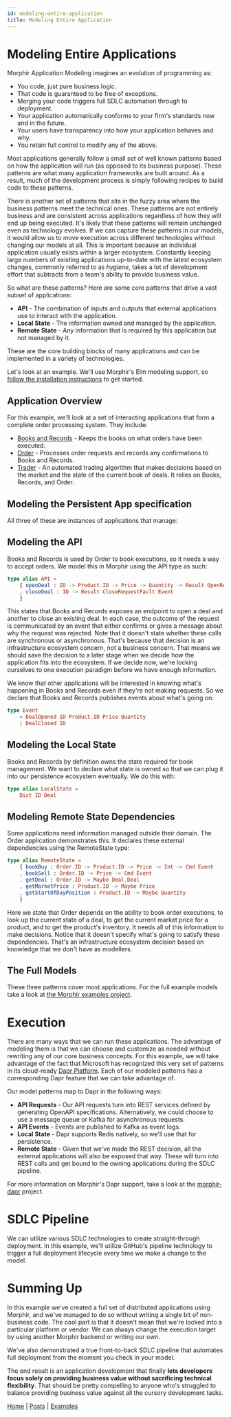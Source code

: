 ```yaml
---
id: modeling-entire-application
title: Modeling Entire Application
---
```


# Modeling Entire Applications

Morphir Application Modeling imagines an evolution of programming as:

- You code, just pure business logic.
- That code is guaranteed to be free of exceptions.
- Merging your code triggers full SDLC automation through to deployment.
- Your application automatically conforms to your firm's standards now and in the future.
- Your users have transparency into how your application behaves and why.
- You retain full control to modify any of the above.

Most applications generally follow a small set of well known patterns based on how the application will run
(as opposed to its business purpose). These patterns are what many application frameworks are built around. As a
result, much of the development process is simply following recipes to build code to these patterns.

There is another set of patterns that sits in the fuzzy area where the business patterns meet the technical ones. These
patterns are not entirely business and are consistent across applications regardless of how they will end up being
executed. It's likely that these patterns will remain unchanged even as technology evolves. If we can capture these
patterns in our models, it would allow us to move execution across different technologies without changing our models
at all. This is important because an individual application usually exists within a larger ecosystem. Constantly
keeping large numbers of existing applications up-to-date with the latest ecosystem changes, commonly referred to as
_hygiene_, takes a lot of development effort that subtracts from a team's ability to provide business value.

So what are these patterns? Here are some core patterns that drive a vast subset of applications:

- **API** - The combination of inputs and outputs that external applications use to interact with the application.
- **Local State** - The information owned and managed by the application.
- **Remote State** - Any information that is required by this application but not managed by it.

These are the core building blocks of many applications and can be implemented in a variety of technologies.

Let's look at an example. We'll use Morphir's Elm modeling support, so
[follow the installation instructions](https://github.com/Morgan-Stanley/morphir-elm#installation-1) to get started.

## Application Overview

For this example, we'll look at a set of interacting applications that form a complete order processing system. They include:

- [Books and Records](https://github.com/Morgan-Stanley/morphir-examples/tree/master/src/Morphir/Sample/Apps/BooksAndRecords) - Keeps
  the books on what orders have been executed.
- [Order](https://github.com/Morgan-Stanley/morphir-examples/tree/master/src/Morphir/Sample/Apps/Order) - Processes
  order requests and records any confirmations to Books and Records.
- [Trader](https://github.com/Morgan-Stanley/morphir-examples/tree/master/src/Morphir/Sample/Apps/Trader) - An automated
  trading algorithm that makes decisions based on the market and the state of the current book of deals. It
  relies on Books, Records, and Order.

## Modeling the Persistent App specification

All three of these are instances of applications that manage:

## Modeling the API

Books and Records is used by Order to book executions, so it needs a way to accept orders. We model this in Morphir
using the API type as such:

```elm
type alias API =
    { openDeal : ID -> Product.ID -> Price -> Quantity -> Result OpenRequestFault Event
    , closeDeal : ID -> Result CloseRequestFault Event
    }
```

This states that Books and Records exposes an endpoint to open a deal and another to close an existing deal. In each
case, the outcome of the request is communicated by an event that either confirms or gives a message about why the
request was rejected. Note that it doesn't state whether these calls are synchronous or asynchronous. That's because
that decision is an infrastructure ecosystem concern, not a business concern. That means we should save the decision to
a later stage when we decide how the application fits into the ecosystem. If we decide now, we're locking ourselves to
one execution paradigm before we have enough information.

We know that other applications will be interested in knowing what's happening in Books and Records even if they're not
making requests. So we declare that Books and Records publishes events about what's going on:

```elm
type Event
    = DealOpened ID Product.ID Price Quantity
    | DealClosed ID
```

## Modeling the Local State

Books and Records by definition owns the state required for book management. We want to declare what state is owned so
that we can plug it into our persistence ecosystem eventually. We do this with:

```elm
type alias LocalState =
    Dict ID Deal
```

## Modeling Remote State Dependencies

Some applications need information managed outside their domain. The Order application demonstrates this. It declares
these external dependencies using the RemoteState type:

```elm
type alias RemoteState =
    { bookBuy : Order.ID -> Product.ID -> Price -> Int -> Cmd Event
    , bookSell : Order.ID -> Price -> Cmd Event
    , getDeal : Order.ID -> Maybe Deal.Deal
    , getMarketPrice : Product.ID -> Maybe Price
    , getStartOfDayPosition : Product.ID -> Maybe Quantity
    }
```

Here we state that Order depends on the ability to book order executions, to look up the current state of a deal,
to get the current market price for a product, and to get the product's inventory. It needs all of this information to
make decisions. Notice that it doesn't specify what's going to satisfy these dependencies. That's an infrastructure
ecosystem decision based on knowledge that we don't have as modellers.

## The Full Models

These three patterns cover most applications. For the full example models take a look at
[the Morphir examples project](https://github.com/Morgan-Stanley/morphir-examples/tree/master/src/Morphir/Sample/Apps).

# Execution

There are many ways that we can run these applications. The advantage of modeling them is that we can choose and
customize as needed without rewriting any of our core business concepts. For this example, we will take advantage of
the fact that Microsoft has recognized this very set of patterns in its cloud-ready [Dapr Platform](http://dapr.io). Each
of our modeled patterns has a corresponding Dapr feature that we can take advantage of.

Our model patterns map to Dapr in the following ways:

- **API Requests** - Our API requests turn into REST services defined by generating OpenAPI specifications. Alternatively,
  we could choose to use a message queue or Kafka for asynchronous requests.
- **API Events** - Events are published to Kafka as event logs.
- **Local State** - Dapr supports Redis natively, so we'll use that for persistence.
- **Remote State** - Given that we've made the REST decision, all the external applications will also be exposed that
  way. These will turn into REST calls and get bound to the owning applications during the SDLC pipeline.

For more information on Morphir's Dapr support, take a look at the [morphir-dapr](https://github.com/Morgan-Stanley/morphir-dapr) project.

# SDLC Pipeline

We can utilize various SDLC technologies to create straight-through deployment. In this example, we'll utilize GitHub's
pipeline technology to trigger a full deployment lifecycle every time we make a change to the model.

# Summing Up

In this example we've created a full set of distributed applications using Morphir, and we've managed to do so without
writing a single bit of non-business code. The cool part is that it doesn't mean that we're locked into a particular
platform or vendor. We can always change the execution target by using another Morphir backend or writing our own.

We've also demonstrated a true front-to-back SDLC pipeline that automates full deployment from the moment you check in your model.

The end result is an application development that finally **lets developers focus solely on providing business value
without sacrificing technical flexibility**. That should be pretty compelling to anyone who's struggled to balance
providing business value against all the cursory development tasks.

[Home](/index) | [Posts](posts) | [Examples](https://github.com/finos/morphir-examples/)
